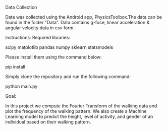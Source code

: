Data Collection

Data was collected using the Android app, PhysicsToolbox.The data can be found in the folder "Data". Data contains g-foce, linear acceleration & angular velocity data in csv form. 

Instructions:
Required libraries: 

scipy 
matplotlib 
pandas 
numpy 
sklearn 
statsmodels

Please install them using the command below:

  pip install <library name>
  
Simply clone the repository and run the following command:

   python main.py 
   
Goal:

In this project we compute the Fourier Transform of the walking data and plot the frequency of the walking pattern. We also create a Machine Learning model to predict the height, level of activity, and gender of an individual based on their walking pattern.

